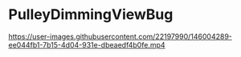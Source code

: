 # PulleyDimmingViewBug

https://user-images.githubusercontent.com/22197990/146004289-ee044fb1-7b15-4d04-931e-dbeaedf4b0fe.mp4

